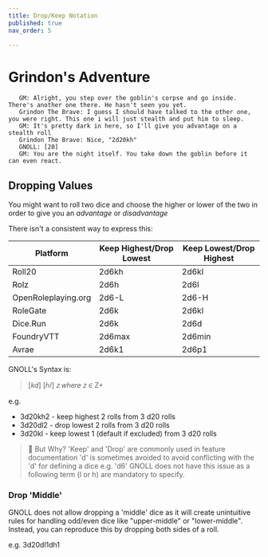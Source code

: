 ```yaml
---
title: Drop/Keep Notation
published: true
nav_order: 5

---
```


# Grindon's Adventure
```
   GM: Alright, you step over the goblin's corpse and go inside. There's another one there. He hasn't seen you yet.
   Grindon The Brave: I guess I should have talked to the other one, you were right. This one i will just stealth and put him to sleep.
   GM: It's pretty dark in here, so I'll give you advantage on a stealth roll
   Grindon The Brave: Nice, "2d20kh"
   GNOLL: [20]
   GM: You are the night itself. You take down the goblin before it can even react. 
```

## Dropping Values

You might want to roll two dice and choose the higher or lower of the two in order to give you an *advantage* or *disadvantage*

There isn't a consistent way to express this:

| Platform   | Keep Highest/Drop Lowest | Keep Lowest/Drop Highest |
| ---------- | ------------------------ | ------------------------ |
| Roll20     | 2d6kh                    | 2d6kl                    |
| Rolz       | 2d6h                     | 2d6l                     |
| OpenRoleplaying.org | 2d6-L           | 2d6-H                    |
| RoleGate   | 2d6k                     | 2d6kl                    |
| Dice.Run   | 2d6k                     | 2d6d                     |
| FoundryVTT | 2d6max                   | 2d6min                   |
| Avrae      | 2d6k1                    | 2d6p1                    |

GNOLL's Syntax is:

> [𝑘𝑑] [ℎ𝑙] 𝑧 𝑤ℎ𝑒𝑟𝑒 𝑧 ∈ Z<super>+</super>

e.g. 
- 3d20kh2 - keep highest 2 rolls from 3 d20 rolls
- 3d20dl2 - drop lowest 2 rolls from 3 d20 rolls
- 3d20kl - keep lowest 1 (default if excluded) from 3 d20 rolls


> 🤔 But Why?
> 'Keep' and 'Drop' are commonly used in feature documentation
> 'd' is sometimes avoided to avoid conflicting with the 'd' for defining a dice e.g. 'd6'
> GNOLL does not have this issue as a following term (l or h) are mandatory to specify.

### Drop 'Middle'
GNOLL does not allow dropping a 'middle' dice as it will create unintuitive rules for handling odd/even dice like "upper-middle" or "lower-middle".
Instead, you can reproduce this by dropping both sides of a roll.

e.g. 3d20dl1dh1